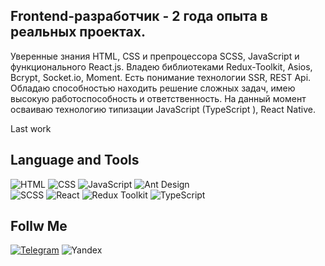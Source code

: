 ## Frontend-разработчик - 2 года опыта в реальных проектах.
Уверенные знания HTML, CSS и препроцессора SCSS, JavaScript и функционального
React.js.
Владею библиотеками Redux-Toolkit, Asios, Bcrypt, Socket.io, Moment.
Есть понимание технологии SSR, REST Api.
Обладаю способностью находить решение сложных задач, имею высокую
работоспособность и ответственность.
На данный момент осваиваю технологию типизации JavaScript (TypeScript ), React
Native.

Last work

## Language and Tools
![HTML](https://img.shields.io/badge/-HTML-E34F26?style=for-the-badge&logo=html5&logoColor=FFFFFF)
![CSS](https://img.shields.io/badge/-CSS-1572B6?style=for-the-badge&logo=css3&logoColor=FFFFFF)
![JavaScript](https://img.shields.io/badge/-JavaScript-FFD700?style=for-the-badge&logo=javascript&logoColor=000000)
![Ant Design](https://img.shields.io/badge/-Ant_Design-0170FE?style=for-the-badge&logo=antdesign&logoColor=000000)   
![SCSS](https://img.shields.io/badge/-Scss-CC6699?style=for-the-badge&logo=sass&logoColor=FFFFFF)
![React](https://img.shields.io/badge/-React-61DAFB?style=for-the-badge&logo=react&logoColor=000000)
![Redux Toolkit](https://img.shields.io/badge/-Redux-764ABC?style=for-the-badge&logo=redux&logoColor=000000)
![TypeScript](https://img.shields.io/badge/-TypeScript-3178C6?style=for-the-badge&logo=typescript&logoColor=FFFFFF)     

## Follw Me

[![Telegram](https://img.shields.io/badge/-Telegram-26A5E4?style=for-the-badge&logo=telegram&logoColor=FFFFFF)](https://t.me/SaiLaRN7)
![Yandex](https://img.shields.io/badge/-Yandex-EA4335?style=for-the-badge&logo=gmail&logoColor=FFFFFF) 
